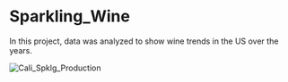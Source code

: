# Sparkling_Wine

In this project, data was analyzed to show wine trends in the US over the years. 

![Cali_Spklg_Production](https://github.com/larsenamy14/Sparkling_Wine/assets/150758376/5bb5c3f9-085a-4b9a-95ba-1965b25fd2fa)

